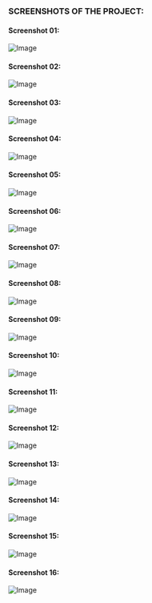 ### SCREENSHOTS OF THE PROJECT:
#### Screenshot 01:
![Image](./screenshots/screenshot%20(01).png)
#### Screenshot 02:
![Image](./screenshots/screenshot%20(02).png)
#### Screenshot 03:
![Image](./screenshots/screenshot%20(03).png)
#### Screenshot 04:
![Image](./screenshots/screenshot%20(04).png)
#### Screenshot 05:
![Image](./screenshots/screenshot%20(05).png)
#### Screenshot 06:
![Image](./screenshots/screenshot%20(06).png)
#### Screenshot 07:
![Image](./screenshots/screenshot%20(07).png)
#### Screenshot 08:
![Image](./screenshots/screenshot%20(08).png)
#### Screenshot 09:
![Image](./screenshots/screenshot%20(09).png)
#### Screenshot 10:
![Image](./screenshots/screenshot%20(10).png)
#### Screenshot 11:
![Image](./screenshots/screenshot%20(11).png)
#### Screenshot 12:
![Image](./screenshots/screenshot%20(12).png)
#### Screenshot 13:
![Image](./screenshots/screenshot%20(13).png)
#### Screenshot 14:
![Image](./screenshots/screenshot%20(14).png)
#### Screenshot 15:
![Image](./screenshots/screenshot%20(15).png)
#### Screenshot 16:
![Image](./screenshots/screenshot%20(16).png)